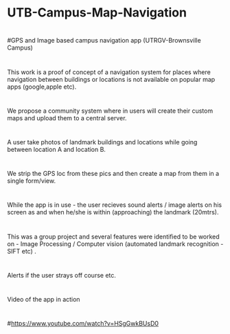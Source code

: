 # UTB-Campus-Map-Navigation
#
#GPS and Image based campus navigation app (UTRGV-Brownsville Campus)
#
This work is a proof of concept of a navigation system for places where navigation between buildings or locations is not available on popular map apps (google,apple etc). 
#
We propose a community system where in users will create their custom maps and upload them to a central server.
#
A user take photos of landmark buildings and locations while going between location A and location B.
#
We strip the GPS loc from these pics and then create a map from them in a single form/view. 
#
While the app is in use - the user recieves sound alerts / image alerts on his screen as and when he/she is within (approaching) the landmark (20mtrs).
#
This was a group project and several features were identified to be worked on - Image Processing / Computer vision (automated landmark recognition - SIFT etc) . 
#
Alerts if the user strays off course etc.
#
Video of the app in action
#
#https://www.youtube.com/watch?v=HSgGwkBUsD0
